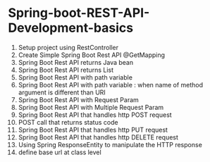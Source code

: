 # Spring-boot-REST-API-Development-basics

1. Setup project using RestController
2. Create Simple Spring Boot Rest API @GetMapping
3. Spring Boot Rest API returns Java bean
4. Spring Boot Rest API returns List
5. Spring Boot Rest API with path variable
6. Spring Boot Rest API with path variable : when name of method argument is different than URI
7. Spring Boot Rest API with Request Param
8. Spring Boot Rest API with Multiple Request Param
9. Spring Boot Rest API that handles http POST request
10. POST call that returns status code
11. Spring Boot Rest API that handles http PUT request
12. Spring Boot Rest API that handles http DELETE request
13. Using Spring ResponseEntity to manipulate the HTTP response
14. define base url at class level